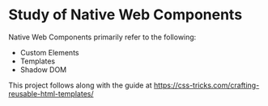 # Study of Native Web Components

Native Web Components primarily refer to the following:

- Custom Elements
- Templates
- Shadow DOM

This project follows along with the guide at <https://css-tricks.com/crafting-reusable-html-templates/>
